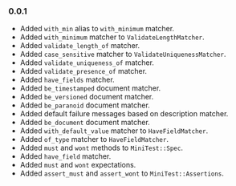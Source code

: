 ### 0.0.1

+ Added `with_min` alias to `with_minimum` matcher.
+ Added `with_minimum` matcher to `ValidateLengthMatcher`.
+ Added `validate_length_of` matcher.
+ Added `case_sensitive` matcher to `ValidateUniquenessMatcher`.
+ Added `validate_uniqueness_of` matcher.
+ Added `validate_presence_of` matcher.
+ Added `have_fields` matcher.
+ Added `be_timestamped` document matcher.
+ Added `be_versioned` document matcher.
+ Added `be_paranoid` document matcher.
+ Added default failure messages based on description matcher.
+ Added `be_document` document matcher.
+ Added `with_default_value` matcher to `HaveFieldMatcher`.
+ Added `of_type` matcher to `HaveFieldMatcher`.
+ Added `must` and `wont` methods to `MiniTest::Spec`.
+ Added `have_field` matcher.
+ Added `must` and `wont` expectations.
+ Added `assert_must` and `assert_wont` to `MiniTest::Assertions`.
